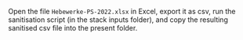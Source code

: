 Open the file `Hebewerke-PS-2022.xlsx` in Excel, export it as csv, run the sanitisation script (in the stack inputs folder), and copy the resulting sanitised csv file into the present folder.
